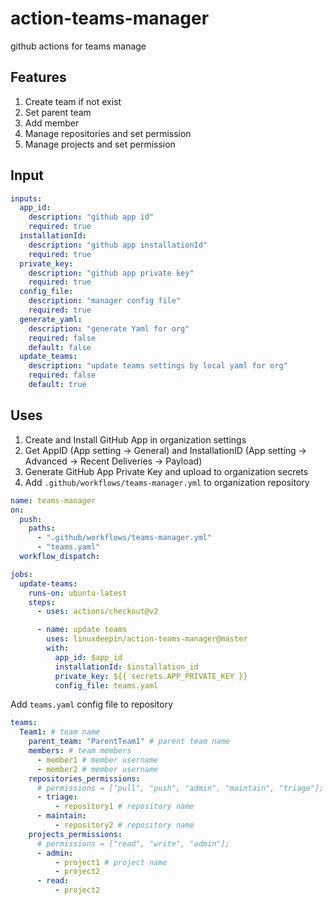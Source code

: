 # action-teams-manager

github actions for teams manage

## Features

1. Create team if not exist
2. Set parent team
3. Add member
4. Manage repositories and set permission
5. Manage projects and set permission

## Input

```yaml
inputs:
  app_id:
    description: "github app id"
    required: true
  installationId:
    description: "github app installationId"
    required: true
  private_key:
    description: "github app private key"
    required: true
  config_file:
    description: "manager config file"
    required: true
  generate_yaml:
    description: "generate Yaml for org"
    required: false
    default: false
  update_teams:
    description: "update teams settings by local yaml for org"
    required: false
    default: true
```

## Uses

1. Create and Install GitHub App in organization settings
2. Get AppID (App setting -> General) and InstallationID (App setting -> Advanced -> Recent Deliveries -> Payload)
3. Generate GitHub App Private Key and upload to organization secrets
4. Add `.github/workflows/teams-manager.yml` to organization repository

```yaml
name: teams-manager
on:
  push:
    paths:
      - ".github/workflows/teams-manager.yml"
      - "teams.yaml"
  workflow_dispatch:

jobs:
  update-teams:
    runs-on: ubuntu-latest
    steps:
      - uses: actions/checkout@v2

      - name: update teams
        uses: linuxdeepin/action-teams-manager@master
        with:
          app_id: $app_id
          installationId: $installation_id
          private_key: ${{ secrets.APP_PRIVATE_KEY }}
          config_file: teams.yaml
```

Add `teams.yaml` config file to repository

```yaml
teams:
  Team1: # team name
    parent_team: "ParentTeam1" # parent team name
    members: # team members
      - member1 # member username
      - member2 # member username
    repositories_permissions:
      # permissions = ["pull", "push", "admin", "maintain", "triage"];
      - triage:
          - repository1 # repository name
      - maintain:
          - repository2 # repository name
    projects_permissions:
      # permissions = ["read", "write", "admin"];
      - admin:
          - project1 # project name
          - project2
      - read:
          - project2
```
